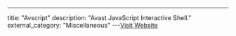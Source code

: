 ---
title: "Avscript"
description: "Avast JavaScript Interactive Shell."
external_category: "Miscellaneous"
---[Visit Website](https://github.com/taviso/avscript)

